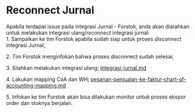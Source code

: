 # Reconnect Jurnal

Apabila terdapat issue pada integrasi Jurnal - Forstok, anda akan diarahkan untuk melakukan integrasi ulang/_reconnect_ integrasi jurnal:\
1\. Sampaikan ke tim Forstok apabila sudah siap untuk proses _disconnect_ integrasi Jurnal;

2\. Tim Forstok menginfokan bahwa proses disconnect sudah selesai;

3\. Silahkan melakukan integrasi ulang; [integrasi-jurnal.md](integrasi-jurnal.md "mention")

4\. Lakukan mapping CoA dan WH; [pesanan-penjualan-ke-faktur-chart-of-accounting-mapping.md](pesanan-penjualan-ke-faktur-chart-of-accounting-mapping.md "mention")

5\. Infokan ke tim Forstok akan bisa dilakukan monitor untuk proses ekspor order dan stoknya berjalan.
